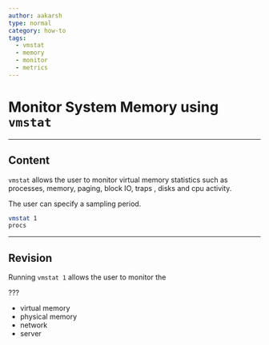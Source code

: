 ```yaml
---
author: aakarsh
type: normal
category: how-to
tags:
  - vmstat
  - memory
  - monitor
  - metrics
---
```


# Monitor System Memory using `vmstat`


---

## Content

`vmstat` allows the user to monitor virtual
memory statistics such as processes, memory,
paging, block IO, traps , disks and cpu
activity.

The user can specify a sampling period.

```bash
vmstat 1
procs
```


---

## Revision

Running `vmstat 1`  allows the user to monitor the

???

- virtual memory
- physical memory
- network
- server
